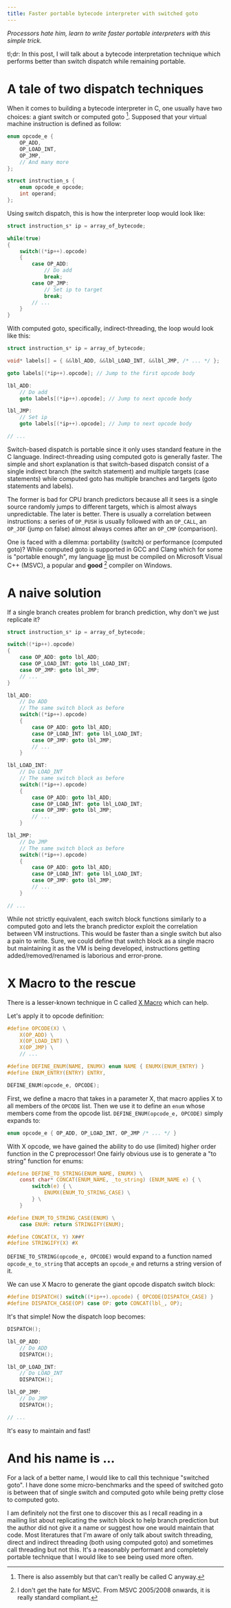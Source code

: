 ```yaml
---
title: Faster portable bytecode interpreter with switched goto
---
```


_Processors hate him, learn to write faster portable interpreters with this simple trick._

tl;dr: In this post, I will talk about a bytecode interpretation technique which performs better than switch dispatch while remaining portable.

# A tale of two dispatch techniques

When it comes to building a bytecode interpreter in C, one usually have two choices: a giant switch or computed goto [^1].
Supposed that your virtual machine instruction is defined as follow:

```c
enum opcode_e {
	OP_ADD,
	OP_LOAD_INT,
	OP_JMP,
	// And many more
};

struct instruction_s {
	enum opcode_e opcode;
	int operand;	
};
```

Using switch dispatch, this is how the interpreter loop would look like:

```c
struct instruction_s* ip = array_of_bytecode;

while(true)
{
	switch((*ip++).opcode)
	{
		case OP_ADD:
			// Do add
			break;
		case OP_JMP:
			// Set ip to target
			break;
		// ...
	}
}
```

With computed goto, specifically, indirect-threading, the loop would look like this:

```c
struct instruction_s* ip = array_of_bytecode;

void* labels[] = { &&lbl_ADD, &&lbl_LOAD_INT, &&lbl_JMP, /* ... */ };

goto labels[(*ip++).opcode]; // Jump to the first opcode body

lbl_ADD:
	// Do add
	goto labels[(*ip++).opcode]; // Jump to next opcode body

lbl_JMP:
	// Set ip
	goto labels[(*ip++).opcode]; // Jump to next opcode body

// ...
```

Switch-based dispatch is portable since it only uses standard feature in the C language.
Indirect-threading using computed goto is generally faster.
The simple and short explanation is that switch-based dispatch consist of a single indirect branch (the switch statement) and multiple targets (case statements) while computed goto has multiple branches and targets (goto statements and labels).

The former is bad for CPU branch predictors because all it sees is a single source randomly jumps to different targets, which is almost always unpredictable.
The later is better.
There is usually a correlation between instructions: a series of `OP_PUSH` is usually followed with an `OP_CALL`, an `OP_JOF` (jump on false) almost always comes after an `OP_CMP` (comparison).

One is faced with a dilemma: portability (switch) or performance (computed goto)?
While computed goto is supported in GCC and Clang which for some is "portable enough", my language [lip](https://github.com/bullno1/lip) must be compiled on Microsoft Visual C++ (MSVC), a popular and **good** [^2] compiler on Windows.

# A naive solution

If a single branch creates problem for branch prediction, why don't we just replicate it?

```c
struct instruction_s* ip = array_of_bytecode;

switch((*ip++).opcode)
{
	case OP_ADD: goto lbl_ADD;
	case OP_LOAD_INT: goto lbl_LOAD_INT;
	case OP_JMP: goto lbl_JMP;
	// ...
}

lbl_ADD:
	// Do ADD
	// The same switch block as before
	switch((*ip++).opcode)
	{
		case OP_ADD: goto lbl_ADD;
		case OP_LOAD_INT: goto lbl_LOAD_INT;
		case OP_JMP: goto lbl_JMP;
		// ...
	}

lbl_LOAD_INT:
	// Do LOAD_INT
	// The same switch block as before
	switch((*ip++).opcode)
	{
		case OP_ADD: goto lbl_ADD;
		case OP_LOAD_INT: goto lbl_LOAD_INT;
		case OP_JMP: goto lbl_JMP;
		// ...
	}

lbl_JMP:
	// Do JMP
	// The same switch block as before
	switch((*ip++).opcode)
	{
		case OP_ADD: goto lbl_ADD;
		case OP_LOAD_INT: goto lbl_LOAD_INT;
		case OP_JMP: goto lbl_JMP;
		// ...
	}

// ...
```

While not strictly equivalent, each switch block functions similarly to a computed goto and lets the branch predictor exploit the correlation between VM instructions.
This would be faster than a single switch but also a pain to write.
Sure, we could define that switch block as a single macro but maintaining it as the VM is being developed, instructions getting added/removed/renamed is laborious and error-prone.

# X Macro to the rescue

There is a lesser-known technique in C called [X Macro](https://en.wikipedia.org/wiki/X_Macro) which can help.

Let's apply it to opcode definition:

```c
#define OPCODE(X) \
	X(OP_ADD) \
	X(OP_LOAD_INT) \
	X(OP_JMP) \
	// ...

#define DEFINE_ENUM(NAME, ENUMX) enum NAME { ENUMX(ENUM_ENTRY) }
#define ENUM_ENTRY(ENTRY) ENTRY,

DEFINE_ENUM(opcode_e, OPCODE);
```

First, we define a macro that takes in a parameter X, that macro applies X to all members of the `OPCODE` list.
Then we use it to define an `enum` whose members come from the opcode list.
`DEFINE_ENUM(opcode_e, OPCODE)` simply expands to:

```c
enum opcode_e { OP_ADD, OP_LOAD_INT, OP_JMP /* ... */ }
```

With X opcode, we have gained the ability to do use (limited) higher order function in the C preprocessor!
One fairly obvious use is to generate a "to string" function for enums:

```c
#define DEFINE_TO_STRING(ENUM_NAME, ENUMX) \
	const char* CONCAT(ENUM_NAME, _to_string) (ENUM_NAME e) { \
		switch(e) { \
			ENUMX(ENUM_TO_STRING_CASE) \
		} \
	}

#define ENUM_TO_STRING_CASE(ENUM) \
	case ENUM: return STRINGIFY(ENUM);

#define CONCAT(X, Y) X##Y
#define STRINGIFY(X) #X
```

`DEFINE_TO_STRING(opcode_e, OPCODE)` would expand to a function named `opcode_e_to_string` that accepts an `opcode_e` and returns a string version of it.

We can use X Macro to generate the giant opcode dispatch switch block:

```c
#define DISPATCH() switch((*ip++).opcode) { OPCODE(DISPATCH_CASE) }
#define DISPATCH_CASE(OP) case OP: goto CONCAT(lbl_, OP);
```

It's that simple!
Now the dispatch loop becomes:

```c
DISPATCH();

lbl_OP_ADD:
	// Do ADD
	DISPATCH();

lbl_OP_LOAD_INT:
	// Do LOAD_INT
	DISPATCH();

lbl_OP_JMP:
	// Do JMP
	DISPATCH();

// ...
```

It's easy to maintain and fast!

# And his name is ...

For a lack of a better name, I would like to call this technique "switched goto".
I have done some micro-benchmarks and the speed of switched goto is between that of single switch and computed goto while being pretty close to computed goto.

I am definitely not the first one to discover this as I recall reading in a mailing list about replicating the switch block to help branch prediction but the author did not give it a name or suggest how one would maintain that code.
Most literatures that I'm aware of only talk about switch threading, direct and indirect threading (both using computed goto) and sometimes call threading but not this.
It's a reasonably performant and completely portable technique that I would like to see being used more often.

[^1]: There is also assembly but that can't really be called C anyway.
[^2]: I don't get the hate for MSVC. From MSVC 2005/2008 onwards, it is really standard compliant.
